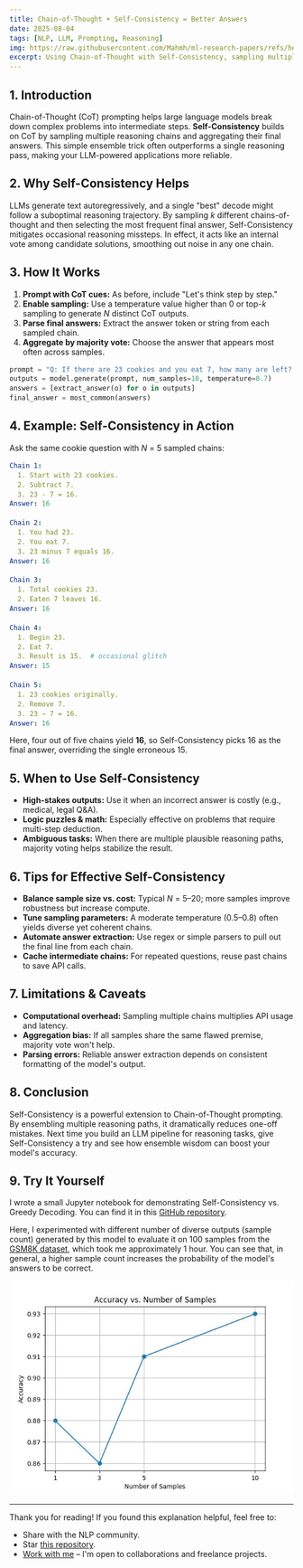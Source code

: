 ```yaml
---
title: Chain-of-Thought + Self-Consistency = Better Answers
date: 2025-08-04
tags: [NLP, LLM, Prompting, Reasoning]
img: https://raw.githubusercontent.com/Mahmh/ml-research-papers/refs/heads/main/self-consistency-cot-reasoning/thumbnail.png
excerpt: Using Chain-of-Thought with Self-Consistency, sampling multiple reasoning paths and choosing the most common improves LLM accuracy.
---
```


## 1. Introduction
Chain-of-Thought (CoT) prompting helps large language models break down complex problems into intermediate steps. **Self-Consistency** builds on CoT by sampling multiple reasoning chains and aggregating their final answers. This simple ensemble trick often outperforms a single reasoning pass, making your LLM-powered applications more reliable.

## 2. Why Self-Consistency Helps
LLMs generate text autoregressively, and a single "best" decode might follow a suboptimal reasoning trajectory. By sampling $k$ different chains-of-thought and then selecting the most frequent final answer, Self-Consistency mitigates occasional reasoning missteps. In effect, it acts like an internal vote among candidate solutions, smoothing out noise in any one chain.

## 3. How It Works
1. **Prompt with CoT cues:** As before, include "Let's think step by step."  
2. **Enable sampling:** Use a temperature value higher than 0 or top-$k$ sampling to generate $N$ distinct CoT outputs.  
3. **Parse final answers:** Extract the answer token or string from each sampled chain.  
4. **Aggregate by majority vote:** Choose the answer that appears most often across samples.

```py
prompt = "Q: If there are 23 cookies and you eat 7, how many are left? Let's think step by step."
outputs = model.generate(prompt, num_samples=10, temperature=0.7)
answers = [extract_answer(o) for o in outputs]
final_answer = most_common(answers)
```

## 4. Example: Self-Consistency in Action
Ask the same cookie question with $N$ = 5 sampled chains:

```yml
Chain 1:
  1. Start with 23 cookies.
  2. Subtract 7.
  3. 23 - 7 = 16.
Answer: 16

Chain 2:
  1. You had 23.
  2. You eat 7.
  3. 23 minus 7 equals 16.
Answer: 16

Chain 3:
  1. Total cookies 23.
  2. Eaten 7 leaves 16.
Answer: 16

Chain 4:
  1. Begin 23.
  2. Eat 7.
  3. Result is 15.  # occasional glitch
Answer: 15

Chain 5:
  1. 23 cookies originally.
  2. Remove 7.
  3. 23 − 7 = 16.
Answer: 16
```

Here, four out of five chains yield **16**, so Self-Consistency picks 16 as the final answer, overriding the single erroneous 15.

## 5. When to Use Self-Consistency
* **High-stakes outputs:** Use it when an incorrect answer is costly (e.g., medical, legal Q\&A).
* **Logic puzzles & math:** Especially effective on problems that require multi-step deduction.
* **Ambiguous tasks:** When there are multiple plausible reasoning paths, majority voting helps stabilize the result.

## 6. Tips for Effective Self-Consistency
* **Balance sample size vs. cost:** Typical $N$ = 5–20; more samples improve robustness but increase compute.
* **Tune sampling parameters:** A moderate temperature (0.5–0.8) often yields diverse yet coherent chains.
* **Automate answer extraction:** Use regex or simple parsers to pull out the final line from each chain.
* **Cache intermediate chains:** For repeated questions, reuse past chains to save API calls.

## 7. Limitations & Caveats
* **Computational overhead:** Sampling multiple chains multiplies API usage and latency.
* **Aggregation bias:** If all samples share the same flawed premise, majority vote won't help.
* **Parsing errors:** Reliable answer extraction depends on consistent formatting of the model's output.

## 8. Conclusion
Self-Consistency is a powerful extension to Chain-of-Thought prompting. By ensembling multiple reasoning paths, it dramatically reduces one-off mistakes. Next time you build an LLM pipeline for reasoning tasks, give Self-Consistency a try and see how ensemble wisdom can boost your model's accuracy.

## 9. Try It Yourself
I wrote a small Jupyter notebook for demonstrating Self-Consistency vs. Greedy Decoding. You can find it in this [GitHub repository](https://github.com/Mahmh/ml-research-papers/tree/main/self-consistency-cot-reasoning).

Here, I experimented with different number of diverse outputs (sample count) generated by this model to evaluate it on 100 samples from the [GSM8K dataset](https://huggingface.co/datasets/openai/gsm8k/viewer/main/train?row=7294&views%5B%5D=main_train), which took me approximately 1 hour. You can see that, in general, a higher sample count increases the probability of the model's answers to be correct.

![Accuracy vs. Sample Count graph](https://raw.githubusercontent.com/Mahmh/ml-research-papers/refs/heads/main/self-consistency-cot-reasoning/graph.jpg)

---

Thank you for reading! If you found this explanation helpful, feel free to:
- Share with the NLP community.
- Star [this repository](https://github.com/Mahmh/ml-research-papers/tree/main).
- [Work with me](/contact) – I'm open to collaborations and freelance projects.